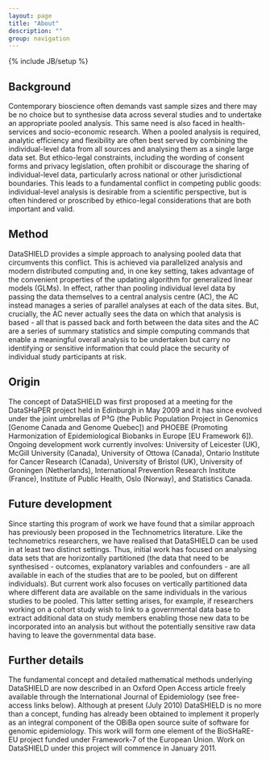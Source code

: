 ```yaml
---
layout: page
title: "About"
description: ""
group: navigation
---
```

{% include JB/setup %}

## Background

Contemporary bioscience often demands vast sample sizes and there may be no choice but to synthesise data across several studies and to undertake an appropriate pooled analysis. This same need is also faced in health-services and socio-economic research. When a pooled analysis is required, analytic efficiency and flexibility are often best served by combining the individual-level data from all sources and analysing them as a single large data set. But ethico-legal constraints, including the wording of consent forms and privacy legislation, often prohibit or discourage the sharing of individual-level data, particularly across national or other jurisdictional boundaries. This leads to a fundamental conflict in competing public goods: individual-level analysis is desirable from a scientific perspective, but is often hindered or proscribed by ethico-legal considerations that are both important and valid.
    
## Method

DataSHIELD provides a simple approach to analysing pooled data that circumvents this conflict. This is achieved via parallelized analysis and modern distributed computing and, in one key setting, takes advantage of the convenient properties of the updating algorithm for generalized linear models (GLMs). In effect, rather than pooling individual level data by passing the data themselves to a central analysis centre (AC), the AC instead manages a series of parallel analyses at each of the data sites. But, crucially, the AC never actually sees the data on which that analysis is based - all that is passed back and forth between the data sites and the AC are a series of summary statistics and simple computing commands that enable a meaningful overall analysis to be undertaken but carry no identifying or sensitive information that could place the security of individual study participants at risk.

## Origin

The concept of DataSHIELD was first proposed at a meeting for the DataSHaPER project held in Edinburgh in May 2009 and it has since evolved under the joint umbrellas of P³G (the Public Population Project in Genomics [Genome Canada and Genome Quebec]) and PHOEBE (Promoting Harmonization of Epidemiological Biobanks in Europe [EU Framework 6]). Ongoing development work currently involves: University of Leicester (UK), McGill University (Canada), University of Ottowa (Canada), Ontario Institute for Cancer Research (Canada), University of Bristol (UK), University of Groningen (Netherlands), International Prevention Research Institute (France), Institute of Public Health, Oslo (Norway), and Statistics Canada.

## Future development

Since starting this program of work we have found that a similar approach has previously been proposed in the Technometrics literature. Like the technometrics researchers, we have realised that DataSHIELD can be used in at least two distinct settings. Thus, initial work has focused on analysing data sets that are horizontally partitioned (the data that need to be synthesised - outcomes, explanatory variables and confounders - are all available in each of the studies that are to be pooled, but on different individuals). But current work also focuses on vertically partitioned data where different data are available on the same individuals in the various studies to be pooled. This latter setting arises, for example, if researchers working on a cohort study wish to link to a governmental data base to extract additional data on study members enabling those new data to be incorporated into an analysis but without the potentially sensitive raw data having to leave the governmental data base.

## Further details

The fundamental concept and detailed mathematical methods underlying DataSHIELD are now described in an Oxford Open Access article freely available through the International Journal of Epidemiology (see free-access links below). Although at present (July 2010) DataSHIELD is no more than a concept, funding has already been obtained to implement it properly as an integral component of the OBiBa open source suite of software for genomic epidemiology. This work will form one element of the BioSHaRE-EU project funded under Framework-7 of the European Union. Work on DataSHIELD under this project will commence in January 2011.
